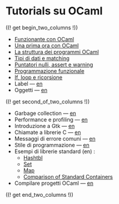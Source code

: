 <!-- ((! set title Tutorials su OCaml !)) ((! set learn !)) -->
<!-- {{! input template/macros.mpp !}} -->

# Tutorials su OCaml

((! get begin_two_columns !))

* [Funzionante con OCaml](up_and_running.html)
* [Una prima ora con OCaml](a_first_hour_with_ocaml.html)
* [La struttura dei programmi OCaml](structure_of_ocaml_programs.it.html)
* [Tipi di dati e matching](data_types_and_matching.it.html)
* [Puntatori nulli, assert e warning](null_pointers_asserts_and_warnings.it.html)
* [Programmazione funzionale](functional_programming.it.html)
* [If, loop e ricorsione](if_statements_loops_and_recursion.it.html)
* Label — [en](labels.html)
* Oggetti — [en](objects.html)

((! get second_of_two_columns !))

* Garbage collection — [en](garbage_collection.html)
* Performance e profiling — [en](performance_and_profiling.html)
* Introduzione a Gtk — [en](introduction_to_gtk.html)
* Chiamate a librerie C — [en](calling_c_libraries.html)
* Messaggi di errore comuni — [en](common_error_messages.html)
* Stile di programmazione — [en](guidelines.html)
* Esempi di librerie standard (en) :
  * [Hashtbl](hashtbl.html "Hashtbl")
  * [Set](set.html "Set")
  * [Map](map.html "Map")
  * [Comparison of Standard Containers](comparison_of_standard_containers.html "Comparison of Standard Containers")
* Compilare progetti OCaml — [en](compiling_ocaml_projects.html)

((! get end_two_columns !))
